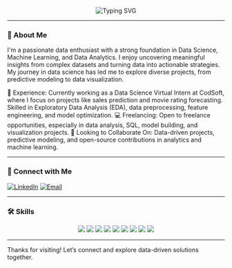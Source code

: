 <p align="center">
  <img src="https://readme-typing-svg.demolab.com?font=Fira+Code&size=24&pause=1000&color=1D4CF7&width=435&lines=Hi,+I+am+Deepika+Singh;Welcome+to+my+GitHub+Profile!" alt="Typing SVG" />
</p>

---

### 👋 About Me
I'm a passionate data enthusiast with a strong foundation in Data Science, Machine Learning, and Data Analytics. I enjoy uncovering meaningful insights from complex datasets and turning data into actionable strategies. My journey in data science has led me to explore diverse projects, from predictive modeling to data visualization.

💼 Experience: Currently working as a Data Science Virtual Intern at CodSoft, where I focus on projects like sales prediction and movie rating forecasting. Skilled in Exploratory Data Analysis (EDA), data preprocessing, feature engineering, and model optimization.
💻 Freelancing: Open to freelance opportunities, especially in data analysis, SQL, model building, and visualization projects.
💞️ Looking to Collaborate On: Data-driven projects, predictive modeling, and open-source contributions in analytics and machine learning.


---

### 🔗 Connect with Me
[![LinkedIn](https://img.shields.io/badge/LinkedIn-Connect-blue?style=flat&logo=linkedin)](https://www.linkedin.com/in/deepikads/) 
[![Email](https://img.shields.io/badge/Email-sdeepika6232@gmail.com-orange?style=flat&logo=gmail)](mailto:sdeepika6232@gmail.com)

---

### 🛠️ Skills
<p align="center">
  <img src="https://img.shields.io/badge/-Python-3776AB?style=for-the-badge&logo=python&logoColor=white" />
  <img src="https://img.shields.io/badge/-MySQL-4479A1?style=for-the-badge&logo=mysql&logoColor=white" />
  <img src="https://img.shields.io/badge/-Excel-217346?style=for-the-badge&logo=microsoft-excel&logoColor=white" />
  <img src="https://img.shields.io/badge/-Machine%20Learning-FF6F00?style=for-the-badge&logo=tensorflow&logoColor=white" />
  <img src="https://img.shields.io/badge/-Power%20BI-F2C811?style=for-the-badge&logo=power-bi&logoColor=black" />
  <img src="https://img.shields.io/badge/-Business%20Statistics-808080?style=for-the-badge&logo=chart-bar&logoColor=white" />
  <img src="https://img.shields.io/badge/-AWS-232F3E?style=for-the-badge&logo=amazon-aws&logoColor=white" />
  <img src="https://img.shields.io/badge/-NLP-FF6347?style=for-the-badge&logo=google&logoColor=white" />
  <img src="https://img.shields.io/badge/-Generative%20AI-00C853?style=for-the-badge&logo=openai&logoColor=white" />
</p>


---

Thanks for visiting! Let’s connect and explore data-driven solutions together.
